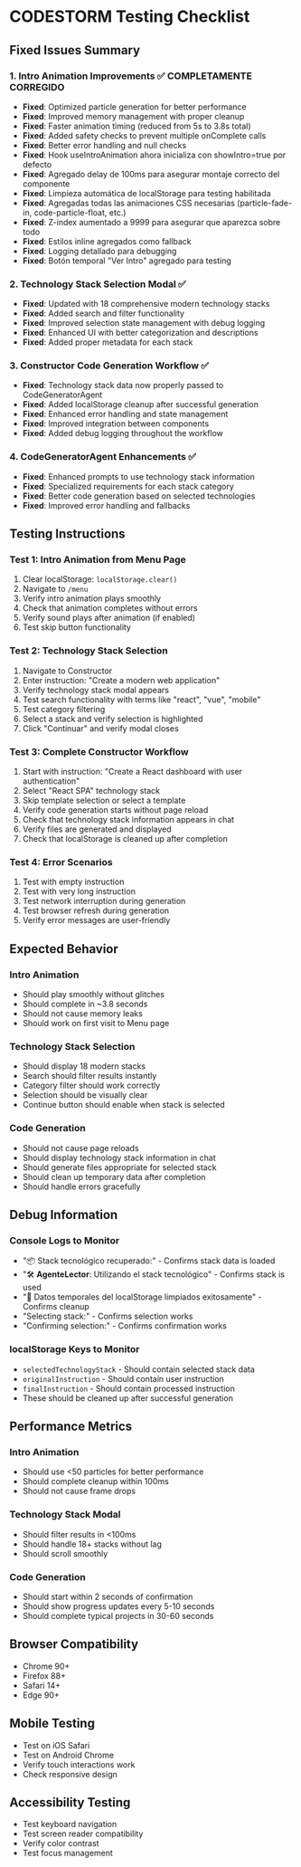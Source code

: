 # CODESTORM Testing Checklist

## Fixed Issues Summary

### 1. Intro Animation Improvements ✅ COMPLETAMENTE CORREGIDO
- **Fixed**: Optimized particle generation for better performance
- **Fixed**: Improved memory management with proper cleanup
- **Fixed**: Faster animation timing (reduced from 5s to 3.8s total)
- **Fixed**: Added safety checks to prevent multiple onComplete calls
- **Fixed**: Better error handling and null checks
- **Fixed**: Hook useIntroAnimation ahora inicializa con showIntro=true por defecto
- **Fixed**: Agregado delay de 100ms para asegurar montaje correcto del componente
- **Fixed**: Limpieza automática de localStorage para testing habilitada
- **Fixed**: Agregadas todas las animaciones CSS necesarias (particle-fade-in, code-particle-float, etc.)
- **Fixed**: Z-index aumentado a 9999 para asegurar que aparezca sobre todo
- **Fixed**: Estilos inline agregados como fallback
- **Fixed**: Logging detallado para debugging
- **Fixed**: Botón temporal "Ver Intro" agregado para testing

### 2. Technology Stack Selection Modal ✅
- **Fixed**: Updated with 18 comprehensive modern technology stacks
- **Fixed**: Added search and filter functionality
- **Fixed**: Improved selection state management with debug logging
- **Fixed**: Enhanced UI with better categorization and descriptions
- **Fixed**: Added proper metadata for each stack

### 3. Constructor Code Generation Workflow ✅
- **Fixed**: Technology stack data now properly passed to CodeGeneratorAgent
- **Fixed**: Added localStorage cleanup after successful generation
- **Fixed**: Enhanced error handling and state management
- **Fixed**: Improved integration between components
- **Fixed**: Added debug logging throughout the workflow

### 4. CodeGeneratorAgent Enhancements ✅
- **Fixed**: Enhanced prompts to use technology stack information
- **Fixed**: Specialized requirements for each stack category
- **Fixed**: Better code generation based on selected technologies
- **Fixed**: Improved error handling and fallbacks

## Testing Instructions

### Test 1: Intro Animation from Menu Page
1. Clear localStorage: `localStorage.clear()`
2. Navigate to `/menu`
3. Verify intro animation plays smoothly
4. Check that animation completes without errors
5. Verify sound plays after animation (if enabled)
6. Test skip button functionality

### Test 2: Technology Stack Selection
1. Navigate to Constructor
2. Enter instruction: "Create a modern web application"
3. Verify technology stack modal appears
4. Test search functionality with terms like "react", "vue", "mobile"
5. Test category filtering
6. Select a stack and verify selection is highlighted
7. Click "Continuar" and verify modal closes

### Test 3: Complete Constructor Workflow
1. Start with instruction: "Create a React dashboard with user authentication"
2. Select "React SPA" technology stack
3. Skip template selection or select a template
4. Verify code generation starts without page reload
5. Check that technology stack information appears in chat
6. Verify files are generated and displayed
7. Check that localStorage is cleaned up after completion

### Test 4: Error Scenarios
1. Test with empty instruction
2. Test with very long instruction
3. Test network interruption during generation
4. Test browser refresh during generation
5. Verify error messages are user-friendly

## Expected Behavior

### Intro Animation
- Should play smoothly without glitches
- Should complete in ~3.8 seconds
- Should not cause memory leaks
- Should work on first visit to Menu page

### Technology Stack Selection
- Should display 18 modern stacks
- Search should filter results instantly
- Category filter should work correctly
- Selection should be visually clear
- Continue button should enable when stack is selected

### Code Generation
- Should not cause page reloads
- Should display technology stack information in chat
- Should generate files appropriate for selected stack
- Should clean up temporary data after completion
- Should handle errors gracefully

## Debug Information

### Console Logs to Monitor
- "📦 Stack tecnológico recuperado:" - Confirms stack data is loaded
- "🛠️ **AgenteLector**: Utilizando el stack tecnológico" - Confirms stack is used
- "🧹 Datos temporales del localStorage limpiados exitosamente" - Confirms cleanup
- "Selecting stack:" - Confirms selection works
- "Confirming selection:" - Confirms confirmation works

### localStorage Keys to Monitor
- `selectedTechnologyStack` - Should contain selected stack data
- `originalInstruction` - Should contain user instruction
- `finalInstruction` - Should contain processed instruction
- These should be cleaned up after successful generation

## Performance Metrics

### Intro Animation
- Should use <50 particles for better performance
- Should complete cleanup within 100ms
- Should not cause frame drops

### Technology Stack Modal
- Should filter results in <100ms
- Should handle 18+ stacks without lag
- Should scroll smoothly

### Code Generation
- Should start within 2 seconds of confirmation
- Should show progress updates every 5-10 seconds
- Should complete typical projects in 30-60 seconds

## Browser Compatibility
- Chrome 90+
- Firefox 88+
- Safari 14+
- Edge 90+

## Mobile Testing
- Test on iOS Safari
- Test on Android Chrome
- Verify touch interactions work
- Check responsive design

## Accessibility Testing
- Test keyboard navigation
- Test screen reader compatibility
- Verify color contrast
- Test focus management
